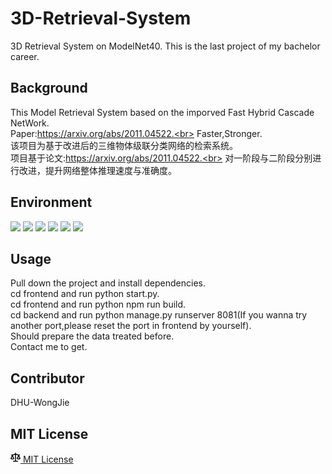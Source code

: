 # 3D-Retrieval-System
3D Retrieval System on ModelNet40.
This is the last project of my bachelor career.

## Background
This Model Retrieval System based on the imporved Fast Hybrid Cascade NetWork.<br>
Paper:https://arxiv.org/abs/2011.04522.<br>
Faster,Stronger.<br>
该项目为基于改进后的三维物体级联分类网络的检索系统。<br>
项目基于论文:https://arxiv.org/abs/2011.04522.<br>
对一阶段与二阶段分别进行改进，提升网络整体推理速度与准确度。<br>

## Environment
<p>
<img src="https://img.shields.io/badge/Build-Success-green" />
<img src="https://img.shields.io/badge/Vue-3.0-blue" />
<img src="https://img.shields.io/badge/Django-3.1.7-blue" />
<img src="https://img.shields.io/badge/Python-3.6.13-blue" />
<img src="https://img.shields.io/badge/Pytorch-1.8.1-blue" />
<img src="https://img.shields.io/badge/Cuda-10.2.89-blue" />
</p>

## Usage
Pull down the project and install dependencies.<br>
cd frontend and run python start.py.<br>
cd frontend and run python npm run build.<br>
cd backend and run python manage.py runserver 8081(If you wanna try another port,please reset the port in frontend by yourself).<br>
Should prepare the data treated before.<br>
Contact me to get.<br>

## Contributor
DHU-WongJie<br>

## MIT License
<a href="/CorleoneJW/3D-Retrieval-System/blob/main/LICENSE" class="Link--muted">
      <svg aria-hidden="true" viewBox="0 0 16 16" version="1.1" data-view-component="true" height="16" width="16" class="octicon octicon-law mr-2">
    <path fill-rule="evenodd" d="M8.75.75a.75.75 0 00-1.5 0V2h-.984c-.305 0-.604.08-.869.23l-1.288.737A.25.25 0 013.984 3H1.75a.75.75 0 000 1.5h.428L.066 9.192a.75.75 0 00.154.838l.53-.53-.53.53v.001l.002.002.002.002.006.006.016.015.045.04a3.514 3.514 0 00.686.45A4.492 4.492 0 003 11c.88 0 1.556-.22 2.023-.454a3.515 3.515 0 00.686-.45l.045-.04.016-.015.006-.006.002-.002.001-.002L5.25 9.5l.53.53a.75.75 0 00.154-.838L3.822 4.5h.162c.305 0 .604-.08.869-.23l1.289-.737a.25.25 0 01.124-.033h.984V13h-2.5a.75.75 0 000 1.5h6.5a.75.75 0 000-1.5h-2.5V3.5h.984a.25.25 0 01.124.033l1.29.736c.264.152.563.231.868.231h.162l-2.112 4.692a.75.75 0 00.154.838l.53-.53-.53.53v.001l.002.002.002.002.006.006.016.015.045.04a3.517 3.517 0 00.686.45A4.492 4.492 0 0013 11c.88 0 1.556-.22 2.023-.454a3.512 3.512 0 00.686-.45l.045-.04.01-.01.006-.005.006-.006.002-.002.001-.002-.529-.531.53.53a.75.75 0 00.154-.838L13.823 4.5h.427a.75.75 0 000-1.5h-2.234a.25.25 0 01-.124-.033l-1.29-.736A1.75 1.75 0 009.735 2H8.75V.75zM1.695 9.227c.285.135.718.273 1.305.273s1.02-.138 1.305-.273L3 6.327l-1.305 2.9zm10 0c.285.135.718.273 1.305.273s1.02-.138 1.305-.273L13 6.327l-1.305 2.9z"></path>
</svg>
        MIT License
    </a>
